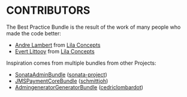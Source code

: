CONTRIBUTORS
============

The Best Practice Bundle is the result of the work of many people who made the code better:
 
- [Andre Lambert](/afjlambert) from [Lila Concepts](/LilaConcepts)
- [Evert Littooy](/littooy) from [Lila Concepts](/LilaConcepts)

Inspiration comes from multiple bundles from other Projects:

- [SonataAdminBundle](/sonata-project/SonataAdminBundle) ([sonata-project](/sonata-project))
- [JMSPaymentCoreBundle](/schmittjoh/JMSPaymentCoreBundle) ([schmittjoh](/schmittjoh))
- [AdmingeneratorGeneratorBundle](/cedriclombardot/AdmingeneratorGeneratorBundle) ([cedriclombardot](/cedriclombardot))

